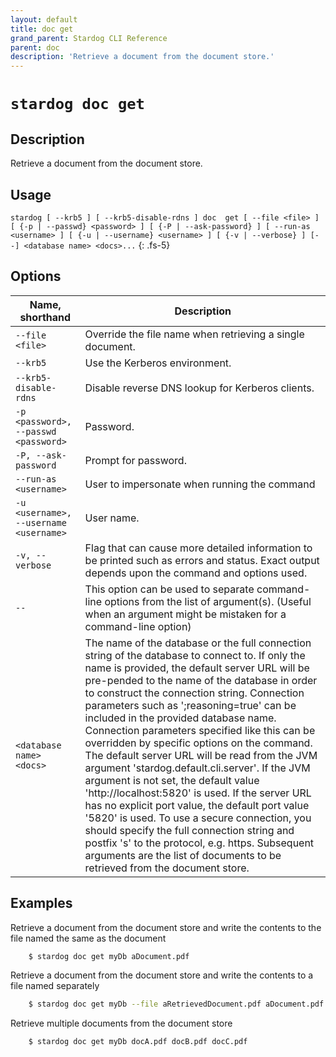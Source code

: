 ```yaml
---
layout: default
title: doc get
grand_parent: Stardog CLI Reference
parent: doc
description: 'Retrieve a document from the document store.'
---
```


#  `stardog doc get` 
## Description
Retrieve a document from the document store.<br>
## Usage
`stardog [ --krb5 ] [ --krb5-disable-rdns ] doc  get [ --file <file> ] [ {-p | --passwd} <password> ] [ {-P | --ask-password} ] [ --run-as <username> ] [ {-u | --username} <username> ] [ {-v | --verbose} ] [--] <database name> <docs>...`
{: .fs-5}
## Options

Name, shorthand | Description 
---|---
`--file <file>` | Override the file name when retrieving a single document.
`--krb5` | Use the Kerberos environment.
`--krb5-disable-rdns` | Disable reverse DNS lookup for Kerberos clients.
`-p <password>, --passwd <password>` | Password.
`-P, --ask-password` | Prompt for password.
`--run-as <username>` | User to impersonate when running the command
`-u <username>, --username <username>` | User name.
`-v, --verbose` | Flag that can cause more detailed information to be printed such as errors and status. Exact output depends upon the command and options used.
`--` | This option can be used to separate command-line options from the list of argument(s). (Useful when an argument might be mistaken for a command-line option)
`<database name> <docs>` | The name of the database or the full connection string of the database to connect to. If only the name is provided, the default server URL will be pre-pended to the name of the database in order to construct the connection string. Connection parameters such as ';reasoning=true' can be included in the provided database name. Connection parameters specified like this can be overridden by specific options on the command. The default server URL will be read from the JVM argument 'stardog.default.cli.server'. If the JVM argument is not set, the default value 'http://localhost:5820' is used. If the server URL has no explicit port value, the default port value '5820' is used.  To use a secure connection, you should specify the full connection string and postfix 's' to the protocol, e.g. https. Subsequent arguments are the list of documents to be retrieved from the document store.

## Examples
Retrieve a document from the document store and write the contents to the file named the same as the document
```bash
    $ stardog doc get myDb aDocument.pdf
```
Retrieve a document from the document store and write the contents to a file named separately
```bash
    $ stardog doc get myDb --file aRetrievedDocument.pdf aDocument.pdf
```
Retrieve multiple documents from the document store
```bash
    $ stardog doc get myDb docA.pdf docB.pdf docC.pdf
```

